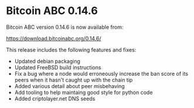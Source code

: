 Bitcoin ABC 0.14.6
==================

Bitcoin ABC version 0.14.6 is now available from:

  <https://download.bitcoinabc.org/0.14.6/>

This release includes the following features and fixes:

 - Updated debian packaging
 - Updated FreeBSD build instructions
 - Fix a bug where a node would erroneously increase the ban score of its peers when it hasn't caught up with the chain tip
 - Added various detail about peer misbehaving
 - Add tooling to help maintaing good style for python code
 - Added criptolayer.net DNS seeds
